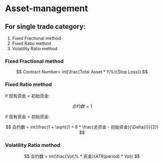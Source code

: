 # Asset-management

## For single trade category:
1. Fixed Fractional method
2. Fixed Ratio method
3. Volatility Ratio method

### Fixed Fractional method
$$  Contract Number= int(\frac{Total Asset * f\%}{Stop Loss}) $$

### Fixed Ratio method
if 现有资金 < 初始资金: 

$$ 合约数 = 1 $$

if 现有资金 > 初始资金:

$$ 合约数 = int(\frac{1 + \sqrt{(1 + 8 * \frac{总资金 - 初始资金}{\Delta})}}{2}) $$

### Volatility Ratio method
$$ 合约数 = int(\frac{Vol\% * 资金}{ATR(period) * Vp}) $$

